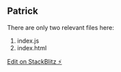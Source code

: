 ## Patrick 
There are only two relevant files here:
1. index.js
2. index.html

[Edit on StackBlitz ⚡️](https://stackblitz.com/edit/js-ypun9c)
